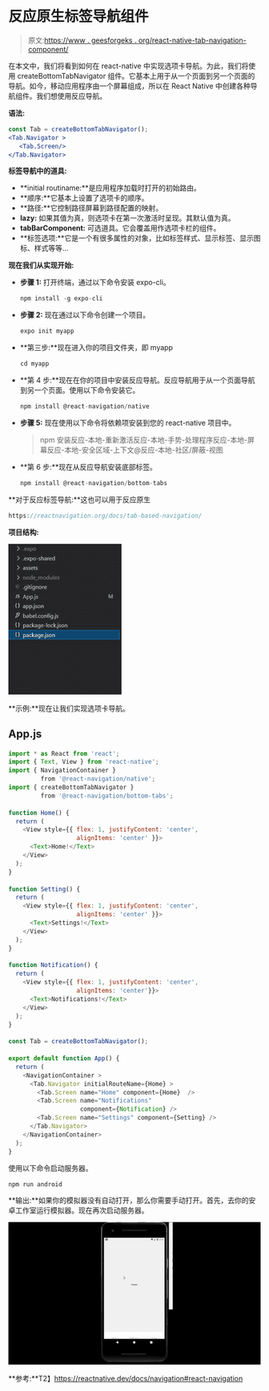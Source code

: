 # 反应原生标签导航组件

> 原文:[https://www . geesforgeks . org/react-native-tab-navigation-component/](https://www.geeksforgeeks.org/react-native-tab-navigation-component/)

在本文中，我们将看到如何在 react-native 中实现选项卡导航。为此，我们将使用 createBottomTabNavigator 组件。它基本上用于从一个页面到另一个页面的导航。如今，移动应用程序由一个屏幕组成，所以在 React Native 中创建各种导航组件。我们想使用反应导航。

**语法:**

```jsx
const Tab = createBottomTabNavigator();
<Tab.Navigator >
   <Tab.Screen/>
</Tab.Navigator>
```

**标签导航中的道具:**

*   **initial routiname:**是应用程序加载时打开的初始路由。
*   **顺序:**它基本上设置了选项卡的顺序。
*   **路径:**它控制路径屏幕到路径配置的映射。
*   **lazy:** 如果其值为真，则选项卡在第一次激活时呈现。其默认值为真。
*   **tabBarComponent:** 可选道具。它会覆盖用作选项卡栏的组件。
*   **标签选项:**它是一个有很多属性的对象，比如标签样式、显示标签、显示图标、样式等等…

**现在我们从实现开始:**

*   **步骤 1:** 打开终端，通过以下命令安装 expo-cli。

    ```jsx
    npm install -g expo-cli
    ```

*   **步骤 2:** 现在通过以下命令创建一个项目。

    ```jsx
    expo init myapp
    ```

*   **第三步:**现在进入你的项目文件夹，即 myapp

    ```jsx
    cd myapp
    ```

*   **第 4 步:**现在在你的项目中安装反应导航。反应导航用于从一个页面导航到另一个页面。使用以下命令安装它。

    ```jsx
    npm install @react-navigation/native
    ```

*   **步骤 5:** 现在使用以下命令将依赖项安装到您的 react-native 项目中。

    > npm 安装反应-本地-重新激活反应-本地-手势-处理程序反应-本地-屏幕反应-本地-安全区域-上下文@反应-本地-社区/屏蔽-视图

*   **第 6 步:**现在从反应导航安装底部标签。

    ```jsx
    npm install @react-navigation/bottom-tabs
    ```

**对于反应标签导航:**这也可以用于反应原生

```jsx
https://reactnavigation.org/docs/tab-based-navigation/
```

**项目结构:**

![](img/e68f9d4337ee073fc5632d176b9559f6.png)

**示例:**现在让我们实现选项卡导航。

## App.js

```jsx
import * as React from 'react';
import { Text, View } from 'react-native';
import { NavigationContainer } 
         from '@react-navigation/native';
import { createBottomTabNavigator } 
         from '@react-navigation/bottom-tabs';

function Home() {
  return (
    <View style={{ flex: 1, justifyContent: 'center', 
                   alignItems: 'center' }}>
      <Text>Home!</Text>
    </View>
  );
}

function Setting() {
  return (
    <View style={{ flex: 1, justifyContent: 'center', 
                   alignItems: 'center' }}>
      <Text>Settings!</Text>
    </View>
  );
}

function Notification() {
  return (
    <View style={{ flex: 1, justifyContent: 'center',
                   alignItems: 'center'}}>
      <Text>Notifications!</Text>
    </View>
  );
}

const Tab = createBottomTabNavigator();

export default function App() {
  return (
    <NavigationContainer >
      <Tab.Navigator initialRouteName={Home} >
        <Tab.Screen name="Home" component={Home}  />
        <Tab.Screen name="Notifications" 
                    component={Notification} />
        <Tab.Screen name="Settings" component={Setting} />
      </Tab.Navigator>
    </NavigationContainer>
  );
}
```

使用以下命令启动服务器。

```jsx
npm run android
```

**输出:**如果你的模拟器没有自动打开，那么你需要手动打开。首先，去你的安卓工作室运行模拟器。现在再次启动服务器。

![](img/7405130fb41d8ed63de008fa248496b8.png)

**参考:**T2】https://reactnative.dev/docs/navigation#react-navigation
